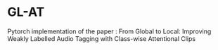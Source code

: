 # GL-AT
Pytorch implementation of the paper : From Global to Local: Improving Weakly Labelled Audio Tagging with Class-wise Attentional Clips
